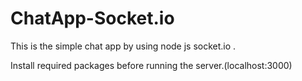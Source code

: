 # ChatApp-Socket.io

This is the simple chat app by using node js socket.io .

Install required packages before running the server.(localhost:3000)
